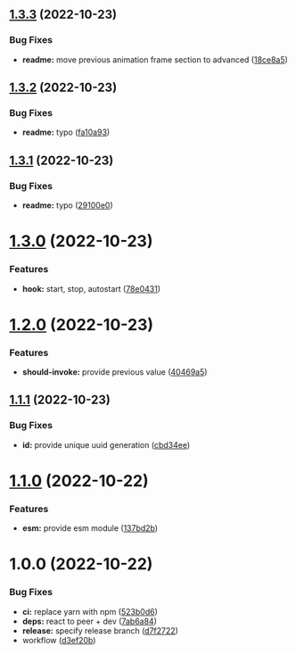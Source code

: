 ## [1.3.3](https://github.com/artelydev/use-listen-on-animation-frame/compare/v1.3.2...v1.3.3) (2022-10-23)


### Bug Fixes

* **readme:** move previous animation frame section to advanced ([18ce8a5](https://github.com/artelydev/use-listen-on-animation-frame/commit/18ce8a5b669c6b6cf5519c751cd8c6169cc76f80))

## [1.3.2](https://github.com/artelydev/use-listen-on-animation-frame/compare/v1.3.1...v1.3.2) (2022-10-23)


### Bug Fixes

* **readme:** typo ([fa10a93](https://github.com/artelydev/use-listen-on-animation-frame/commit/fa10a93f2969d9d20fd6092d7e277c5e9109b928))

## [1.3.1](https://github.com/artelydev/use-listen-on-animation-frame/compare/v1.3.0...v1.3.1) (2022-10-23)


### Bug Fixes

* **readme:** typo ([29100e0](https://github.com/artelydev/use-listen-on-animation-frame/commit/29100e0e80f21b91dc39b9950576e90b63533cd8))

# [1.3.0](https://github.com/artelydev/use-listen-on-animation-frame/compare/v1.2.0...v1.3.0) (2022-10-23)


### Features

* **hook:** start, stop, autostart ([78e0431](https://github.com/artelydev/use-listen-on-animation-frame/commit/78e0431bc09233a85d516f53a38493ceefaf626f))

# [1.2.0](https://github.com/artelydev/use-listen-on-animation-frame/compare/v1.1.1...v1.2.0) (2022-10-23)


### Features

* **should-invoke:** provide previous value ([40469a5](https://github.com/artelydev/use-listen-on-animation-frame/commit/40469a52bf8ed0557890097c828f5892bbd6acd5))

## [1.1.1](https://github.com/artelydev/use-listen-on-animation-frame/compare/v1.1.0...v1.1.1) (2022-10-23)


### Bug Fixes

* **id:** provide unique uuid generation ([cbd34ee](https://github.com/artelydev/use-listen-on-animation-frame/commit/cbd34ee6667564e16d87cadbdf624ba439860ca9))

# [1.1.0](https://github.com/artelydev/use-listen-on-animation-frame/compare/v1.0.0...v1.1.0) (2022-10-22)


### Features

* **esm:** provide esm module ([137bd2b](https://github.com/artelydev/use-listen-on-animation-frame/commit/137bd2bffd7a42b14cccc7437577553acea7b63e))

# 1.0.0 (2022-10-22)


### Bug Fixes

* **ci:** replace yarn with npm ([523b0d6](https://github.com/artelydev/use-listen-on-animation-frame/commit/523b0d6cc63c6d5fbba622af12fd9bedcd80be49))
* **deps:** react to peer + dev ([7ab6a84](https://github.com/artelydev/use-listen-on-animation-frame/commit/7ab6a847644568cee808cf86dbef53adccdbd3f7))
* **release:** specify release branch ([d7f2722](https://github.com/artelydev/use-listen-on-animation-frame/commit/d7f2722ec156b60496ae7616f18af8a7abbe0fd2))
* workflow ([d3ef20b](https://github.com/artelydev/use-listen-on-animation-frame/commit/d3ef20b7dec173d244b1e83e302e14e2f2e496f6))
